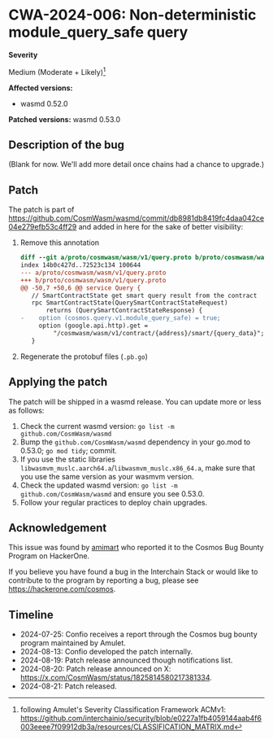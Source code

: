 # CWA-2024-006: Non-deterministic module_query_safe query

**Severity**

Medium (Moderate + Likely)[^1]

**Affected versions:**

- wasmd 0.52.0

**Patched versions:** wasmd 0.53.0

## Description of the bug

(Blank for now. We'll add more detail once chains had a chance to upgrade.)

## Patch

The patch is part of <https://github.com/CosmWasm/wasmd/commit/db8981db8419fc4daa042ce04e279efb53c4ff29>
and added in here for the sake of better visibility:

1. Remove this annotation
   ```diff
   diff --git a/proto/cosmwasm/wasm/v1/query.proto b/proto/cosmwasm/wasm/v1/query.proto
   index 14b0c427d..72523c134 100644
   --- a/proto/cosmwasm/wasm/v1/query.proto
   +++ b/proto/cosmwasm/wasm/v1/query.proto
   @@ -50,7 +50,6 @@ service Query {
      // SmartContractState get smart query result from the contract
      rpc SmartContractState(QuerySmartContractStateRequest)
          returns (QuerySmartContractStateResponse) {
   -    option (cosmos.query.v1.module_query_safe) = true;
        option (google.api.http).get =
            "/cosmwasm/wasm/v1/contract/{address}/smart/{query_data}";
      }
   ```
2. Regenerate the protobuf files (`.pb.go`)

## Applying the patch

The patch will be shipped in a wasmd release. You can update more or less as follows:

1. Check the current wasmd version: `go list -m github.com/CosmWasm/wasmd`
2. Bump the `github.com/CosmWasm/wasmd` dependency in your go.mod to 0.53.0; `go mod tidy`; commit.
3. If you use the static libraries `libwasmvm_muslc.aarch64.a`/`libwasmvm_muslc.x86_64.a`, make sure that you use the same version as your wasmvm version.
4. Check the updated wasmd version: `go list -m github.com/CosmWasm/wasmd` and ensure you see 0.53.0.
5. Follow your regular practices to deploy chain upgrades.

## Acknowledgement

This issue was found by [amimart](https://github.com/amimart) who reported it to the
Cosmos Bug Bounty Program on HackerOne.

If you believe you have found a bug in the Interchain Stack or would like to contribute to the
program by reporting a bug, please see <https://hackerone.com/cosmos>.

## Timeline

- 2024-07-25: Confio receives a report through the Cosmos bug bounty program maintained by Amulet.
- 2024-08-13: Confio developed the patch internally.
- 2024-08-19: Patch release announced though notifications list.
- 2024-08-20: Patch release announced on X: <https://x.com/CosmWasm/status/1825814580217381334>.
- 2024-08-21: Patch released.

[^1]: following Amulet's Severity Classification Framework ACMv1: https://github.com/interchainio/security/blob/e0227a1fb4059144aab4f6003eeee7f09912db3a/resources/CLASSIFICATION_MATRIX.md
